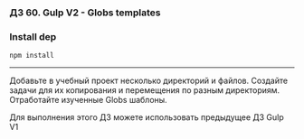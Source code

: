 ### ДЗ 60. Gulp V2 - Globs templates

### Install dep

`npm install`

<hr>

Добавьте в учебный проект несколько директорий и файлов. Создайте задачи для их копирования и перемещения по разным директориям. Отработайте изученные Globs шаблоны.

Для выполнения этого ДЗ можете использовать предыдущее ДЗ Gulp V1
